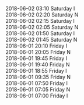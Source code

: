 2018-06-02 03:10 Saturday  I  
2018-06-02 02:20 Saturday  N  
2018-06-02 02:15 Saturday  I  
2018-06-02 02:05 Saturday  N  
2018-06-02 01:50 Saturday  I  
2018-06-02 01:45 Saturday  N  
2018-06-01 20:10 Friday  I  
2018-06-01 20:05 Friday  N  
2018-06-01 19:45 Friday  I  
2018-06-01 19:40 Friday  N  
2018-06-01 18:55 Friday  I  
2018-06-01 09:35 Friday  N  
2018-06-01 07:50 Friday  I  
2018-06-01 07:05 Friday  N  
2018-06-01 07:00 Friday  I  
